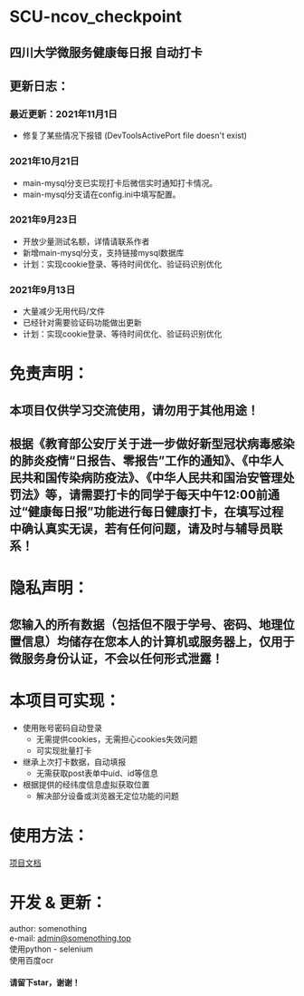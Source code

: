 SCU-ncov_checkpoint
====
四川大学微服务健康每日报 自动打卡
----

## 更新日志：
### 最近更新：2021年11月1日
* 修复了某些情况下报错 (DevToolsActivePort file doesn't exist)

### 2021年10月21日
* main-mysql分支已实现打卡后微信实时通知打卡情况。
* main-mysql分支请在config.ini中填写配置。

### 2021年9月23日
* 开放少量测试名额，详情请联系作者
* 新增main-mysql分支，支持链接mysql数据库
* 计划：实现cookie登录、等待时间优化、验证码识别优化

### 2021年9月13日
* 大量减少无用代码/文件
* 已经针对需要验证码功能做出更新
* 计划：实现cookie登录、等待时间优化、验证码识别优化


# 免责声明：
## 本项目仅供学习交流使用，请勿用于其他用途！
## 根据《教育部公安厅关于进一步做好新型冠状病毒感染的肺炎疫情“日报告、零报告”工作的通知》、《中华人民共和国传染病防疫法》、《中华人民共和国治安管理处罚法》等，请需要打卡的同学于每天中午12:00前通过“健康每日报”功能进行每日健康打卡，在填写过程中确认真实无误，若有任何问题，请及时与辅导员联系！

# 隐私声明：
## 您输入的所有数据（包括但不限于学号、密码、地理位置信息）均储存在您本人的计算机或服务器上，仅用于微服务身份认证，不会以任何形式泄露！

# 本项目可实现：
* 使用账号密码自动登录
  * 无需提供cookies，无需担心cookies失效问题
  * 可实现批量打卡
* 继承上次打卡数据，自动填报
  * 无需获取post表单中uid、id等信息
* 根据提供的经纬度信息虚拟获取位置
  * 解决部分设备或浏览器无定位功能的问题
  
# 使用方法：
[项目文档](http://docs.somenothing.top/web/#/6/24)


# 开发 & 更新：
author: somenothing <br>
e-mail: admin@somenothing.top <br>
使用python - selenium <br>
使用百度ocr <br>
#### 请留下star，谢谢！
